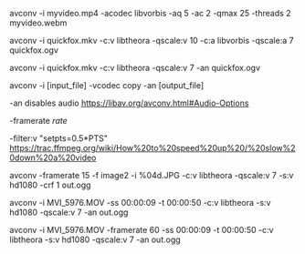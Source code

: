 avconv -i myvideo.mp4 -acodec libvorbis -aq 5 -ac 2 -qmax 25 -threads 2 myvideo.webm

avconv -i quickfox.mkv -c:v libtheora -qscale:v 10 -c:a libvorbis -qscale:a 7 quickfox.ogv

avconv -i quickfox.mkv -c:v libtheora -qscale:v 7 -an quickfox.ogv

avconv -i [input_file] -vcodec copy -an [output_file]

-an disables audio
https://libav.org/avconv.html#Audio-Options

-framerate _rate_

-filter:v "setpts=0.5*PTS"
https://trac.ffmpeg.org/wiki/How%20to%20speed%20up%20/%20slow%20down%20a%20video

avconv -framerate 15 -f image2 -i %04d.JPG -c:v libtheora -qscale:v 7 -s:v hd1080 -crf 1 out.ogg

avconv -i MVI_5976.MOV -ss 00:00:09 -t 00:00:50 -c:v libtheora -s:v hd1080 -qscale:v 7 -an out.ogg

avconv -i MVI_5976.MOV -framerate 60 -ss 00:00:09 -t 00:00:50 -c:v libtheora -s:v hd1080 -qscale:v 7 -an out.ogg
